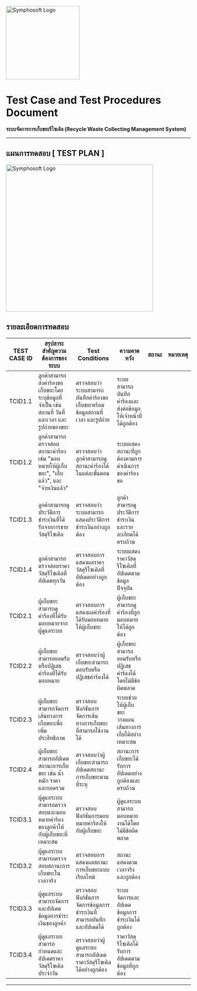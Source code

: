 <img src="https://www.symphosoft.com/logo/symphosoftLogo.png" alt="Symphosoft Logo" width="200"/>

# Test Case and Test Procedures Document  
**ระบบจัดการการเก็บขยะรีไซเคิล (Recycle Waste Collecting Management System)**

---
## แผนการทดสอบ [ TEST PLAN ]  

<img src="https://www.symphosoft.com/testplan.jpg" alt="Symphosoft Logo" width="400"/>


## รายละเอียดการทดสอบ

| TEST CASE ID | สรุปสาระสำคัญความต้องการของระบบ                                                                                                      | Test Conditions                                                               | ความคาดหวัง                                                | สถานะ | หมายเหตุ |
|--------------|--------------------------------------------------------------------------------------------------------------------------------------|-------------------------------------------------------------------------------|------------------------------------------------------------|-------|----------|
| TCID1.1      | ลูกค้าสามารถส่งคำร้องขอเก็บขยะโดยระบุข้อมูลที่จำเป็น เช่น สถานที่ วันที่และเวลา และรูปถ่ายของขยะ                                   | ตรวจสอบว่าระบบสามารถบันทึกคำร้องขอเก็บขยะพร้อมข้อมูลสถานที่ เวลา และรูปถ่าย | ระบบสามารถบันทึกคำร้องและส่งต่อข้อมูลให้เจ้าหน้าที่ได้ถูกต้อง |       |          |
| TCID1.2      | ลูกค้าสามารถตรวจสอบสถานะคำร้อง เช่น "มอบหมายให้ผู้เก็บขยะ", "เก็บแล้ว", และ "จ่ายเงินแล้ว"                                         | ตรวจสอบว่าลูกค้าสามารถดูสถานะคำร้องได้ในแต่ละขั้นตอน                       | ระบบแสดงสถานะที่ถูกต้องตามการดำเนินการของคำร้องขอ         |       |          |
| TCID1.3      | ลูกค้าสามารถดูประวัติการชำระเงินที่ได้รับจากการขายวัสดุรีไซเคิล                                                                      | ตรวจสอบว่าระบบสามารถแสดงประวัติการชำระเงินอย่างถูกต้อง                      | ลูกค้าสามารถดูประวัติการชำระเงินและรายละเอียดได้ครบถ้วน   |       |          |
| TCID1.4      | ลูกค้าสามารถตรวจสอบราคาวัสดุรีไซเคิลที่อัปเดตทุกวัน                                                                                  | ตรวจสอบการแสดงผลราคาวัสดุรีไซเคิลที่อัปเดตอย่างถูกต้อง                     | ระบบแสดงราคาวัสดุรีไซเคิลที่อัปเดตตามข้อมูลปัจจุบัน        |       |          |
| TCID2.1      | ผู้เก็บขยะสามารถดูคำร้องที่ได้รับมอบหมายจากผู้ดูแลระบบ                                                                                 | ตรวจสอบการแสดงผลคำร้องที่ได้รับมอบหมายให้ผู้เก็บขยะ                         | ผู้เก็บขยะสามารถดูคำร้องที่ถูกมอบหมายให้ได้ถูกต้อง          |       |          |
| TCID2.2      | ผู้เก็บขยะสามารถยอมรับหรือปฏิเสธคำร้องที่ได้รับมอบหมาย                                                                                 | ตรวจสอบว่าผู้เก็บขยะสามารถตอบรับหรือปฏิเสธคำร้องได้                        | ผู้เก็บขยะสามารถยอมรับหรือปฏิเสธคำร้องได้โดยไม่มีข้อผิดพลาด |       |          |
| TCID2.3      | ผู้เก็บขยะสามารถจัดการเส้นทางการเก็บขยะเพื่อเพิ่มประสิทธิภาพ                                                                         | ตรวจสอบฟังก์ชันการจัดการเส้นทางการเก็บขยะที่สามารถใช้งานได้                 | ระบบช่วยให้ผู้เก็บขยะวางแผนเส้นทางการเก็บได้อย่างเหมาะสม   |       |          |
| TCID2.4      | ผู้เก็บขยะสามารถอัปเดตสถานะการเก็บขยะ เช่น น้ำหนัก ราคา และยอดรวม                                                                    | ตรวจสอบว่าผู้เก็บขยะสามารถอัปเดตสถานะการเก็บขยะตามที่ระบุ                  | สถานะการเก็บขยะได้รับการอัปเดตอย่างถูกต้องและครบถ้วน      |       |          |
| TCID3.1      | ผู้ดูแลระบบสามารถตรวจสอบและมอบหมายคำร้องของลูกค้าให้กับผู้เก็บขยะที่เหมาะสม                                                           | ตรวจสอบฟังก์ชันการมอบหมายคำร้องให้กับผู้เก็บขยะ                              | ผู้ดูแลระบบสามารถมอบหมายงานได้โดยไม่มีข้อผิดพลาด           |       |          |
| TCID3.2      | ผู้ดูแลระบบสามารถตรวจสอบสถานะการเก็บขยะในเวลาจริง                                                                                      | ตรวจสอบการแสดงผลสถานะการเก็บขยะแบบเรียลไทม์                                 | สถานะแสดงตามเวลาจริงและถูกต้อง                              |       |          |
| TCID3.3      | ผู้ดูแลระบบสามารถจัดการและอัปเดตข้อมูลการชำระเงินของลูกค้า                                                                             | ตรวจสอบฟังก์ชันการจัดการข้อมูลการชำระเงินที่สามารถบันทึกและอัปเดตได้         | ระบบจัดการและอัปเดตข้อมูลการชำระเงินได้ถูกต้อง              |       |          |
| TCID3.4      | ผู้ดูแลระบบสามารถกำหนดและอัปเดตราคาวัสดุรีไซเคิลประจำวัน                                                                               | ตรวจสอบว่าผู้ดูแลระบบสามารถอัปเดตราคาวัสดุรีไซเคิลได้อย่างถูกต้อง            | ราคาวัสดุรีไซเคิลได้รับการอัปเดตตามข้อมูลที่ถูกต้อง          |       |          |

---

